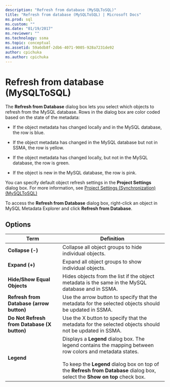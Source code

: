 ```yaml
---
description: "Refresh from database (MySQLToSQL)"
title: "Refresh from database (MySQLToSQL) | Microsoft Docs"
ms.prod: sql
ms.custom: ""
ms.date: "01/19/2017"
ms.reviewer: ""
ms.technology: ssma
ms.topic: conceptual
ms.assetid: 59a6db8f-2db6-4071-9005-928a7231de92
author: cpichuka 
ms.author: cpichuka 
---
```

# Refresh from database (MySQLToSQL)
The **Refresh from Database** dialog box lets you select which objects to refresh from the MySQL database. Rows in the dialog box are color coded based on the state of the metadata:  
  
-   If the object metadata has changed locally and in the MySQL database, the row is blue.  
  
-   If the object metadata has changed in the MySQL database but not in SSMA, the row is yellow.  
  
-   If the object metadata has changed locally, but not in the MySQL database, the row is green.  
  
-   If the object is new in the MySQL database, the row is pink.  
  
You can specify default object refresh settings in the **Project Settings** dialog box. For more information, see [Project Settings &#40;Synchronization&#41; &#40;MySQLToSQL&#41;](../../ssma/mysql/project-settings-synchronization-mysqltosql.md)  
  
To access the **Refresh from Database** dialog box, right-click an object in MySQL Metadata Explorer and click **Refresh from Database**.  
  
## Options  
  
|**Term**|**Definition**|  
|-|-|  
|**Collapse (-)**|Collapse all object groups to hide individual objects.|  
|**Expand (+)**|Expand all object groups to show individual objects.|  
|**Hide/Show Equal Objects**|Hides objects from the list if the object metadata is the same in the MySQL database and in SSMA.|  
|**Refresh from Database (arrow button)**|Use the arrow button to specify that the metadata for the selected objects should be updated in SSMA.|  
|**Do Not Refresh from Database (X button)**|Use the X button to specify that the metadata for the selected objects should not be updated in SSMA.|  
|**Legend**|Displays a **Legend** dialog box. The legend contains the mapping between row colors and metadata states.<br /><br />To keep the **Legend** dialog box on top of the **Refresh from Database** dialog box, select the **Show on top** check box.|  
  

